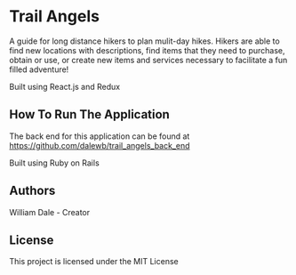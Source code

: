 
# Trail Angels

A guide for long distance hikers to plan mulit-day hikes.  Hikers are able to find new locations with descriptions, find items that they need to purchase, obtain or use, or create new items and services necessary to facilitate a fun filled adventure!

Built using React.js and Redux

## How To Run The Application

The back end for this application can be found at https://github.com/dalewb/trail_angels_back_end

Built using Ruby on Rails

## Authors 

William Dale - Creator

## License

This project is licensed under the MIT License

